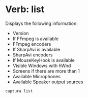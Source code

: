 # Verb: list

Displays the following information:

- Version
- If FFmpeg is available
- FFmpeg encoders
- If SharpAvi is available
- SharpAvi encoders
- If MouseKeyHook is available
- Visible Windows with hWnd
- Screens if there are more than 1
- Available Microphones
- Available Speaker output sources

```powershell
captura list
```